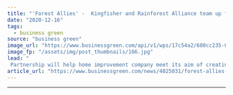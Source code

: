 ```yaml
---
title: "'Forest Allies' -  Kingfisher and Rainforest Alliance team up for tropical forest conservation"
date: "2020-12-16"
tags: 
  - business green
source: "business green"
image_url: "https://www.businessgreen.com/api/v1/wps/17c54a2/680cc235-098c-4279-a20a-84a9b46a5998/8/nathalia-segato-8fLSrccoox0-unsplash-185x114.jpg"
image_fp: "/assets/img/post_thumbnails/166.jpg"
lead: "
 Partnership will help home improvement company meet its aim of creating as much wood as it consumes by 2025 ..."
article_url: "https://www.businessgreen.com/news/4025031/forest-allies-kingfisher-rainforest-alliance-team-tropical-forest-conservation"
---
```


---
